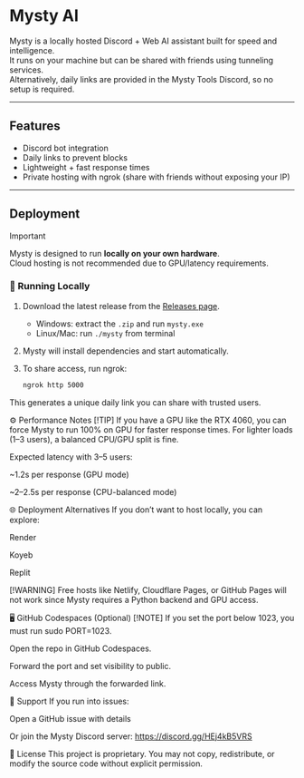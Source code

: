 # Mysty AI

Mysty is a locally hosted Discord + Web AI assistant built for speed and intelligence.  
It runs on your machine but can be shared with friends using tunneling services.  
Alternatively, daily links are provided in the Mysty Tools Discord, so no setup is required.

---

## Features

- Discord bot integration  
- Daily links to prevent blocks  
- Lightweight + fast response times  
- Private hosting with ngrok (share with friends without exposing your IP)  

---

## Deployment

> [!IMPORTANT]  
> Mysty is designed to run **locally on your own hardware**.  
> Cloud hosting is not recommended due to GPU/latency requirements.

### 🔹 Running Locally
1. Download the latest release from the [Releases page](https://github.com/5k-Explorer/MystyKnowledge-AICheating/releases).  
   - Windows: extract the `.zip` and run `mysty.exe`  
   - Linux/Mac: run `./mysty` from terminal  

2. Mysty will install dependencies and start automatically.  

3. To share access, run ngrok:
   ```bash
   ngrok http 5000
This generates a unique daily link you can share with trusted users.

⚙️ Performance Notes
[!TIP]
If you have a GPU like the RTX 4060, you can force Mysty to run 100% on GPU for faster response times.
For lighter loads (1–3 users), a balanced CPU/GPU split is fine.

Expected latency with 3–5 users:

~1.2s per response (GPU mode)

~2–2.5s per response (CPU-balanced mode)

🌐 Deployment Alternatives
If you don’t want to host locally, you can explore:

Render

Koyeb

Replit

[!WARNING]
Free hosts like Netlify, Cloudflare Pages, or GitHub Pages will not work since Mysty requires a Python backend and GPU access.

🖥️ GitHub Codespaces (Optional)
[!NOTE]
If you set the port below 1023, you must run sudo PORT=1023.

Open the repo in GitHub Codespaces.

Forward the port and set visibility to public.

Access Mysty through the forwarded link.

🤝 Support
If you run into issues:

Open a GitHub issue with details

Or join the Mysty Discord server: https://discord.gg/HEj4kB5VRS

📜 License
This project is proprietary.
You may not copy, redistribute, or modify the source code without explicit permission.
